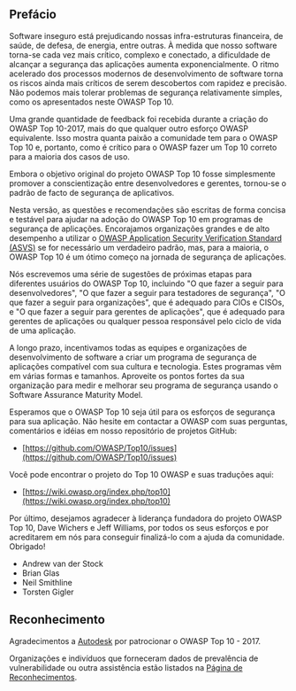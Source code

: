 ## Prefácio

Software inseguro está prejudicando nossas infra-estruturas financeira, de saúde, de defesa, de energia, entre outras. À medida que nosso software torna-se cada vez mais crítico, complexo e conectado, a dificuldade de alcançar a segurança das aplicações aumenta exponencialmente. O ritmo acelerado dos processos modernos de desenvolvimento de software torna os riscos ainda mais críticos de serem descobertos com rapidez e precisão. Não podemos mais tolerar problemas de segurança relativamente simples, como os apresentados neste OWASP Top 10.

Uma grande quantidade de feedback foi recebida durante a criação do OWASP Top 10-2017, mais do que qualquer outro esforço OWASP equivalente. Isso mostra quanta paixão a comunidade tem para o OWASP Top 10 e, portanto, como é crítico para o OWASP fazer um Top 10 correto para a maioria dos casos de uso.

Embora o objetivo original do projeto OWASP Top 10 fosse simplesmente promover a conscientização entre desenvolvedores e gerentes, tornou-se o padrão de facto de segurança de aplicativos.

Nesta versão, as questões e recomendações são escritas de forma concisa e testável para ajudar na adoção do OWASP Top 10 em programas de segurança de aplicações. Encorajamos organizações grandes e de alto desempenho a utilizar o [OWASP Application Security Verification Standard (ASVS)](https://wiki.owasp.org/index.php/ASVS) se for necessário um verdadeiro padrão, mas, para a maioria, o OWASP Top 10 é um ótimo começo na jornada de segurança de aplicações.

Nós escrevemos uma série de sugestões de próximas etapas para diferentes usuários do OWASP Top 10, incluindo "O que fazer a seguir para desenvolvedores", "O que fazer a seguir para testadores de segurança", "O que fazer a seguir para organizações", que é adequado para CIOs e CISOs, e "O que fazer a seguir para gerentes de aplicações", que é adequado para gerentes de aplicações ou qualquer pessoa responsável pelo ciclo de vida de uma aplicação.

A longo prazo, incentivamos todas as equipes e organizações de desenvolvimento de software a criar um programa de segurança de aplicações compatível com sua cultura e tecnologia. Estes programas vêm em várias formas e tamanhos. Aproveite os pontos fortes da sua organização para medir e melhorar seu programa de segurança usando o Software Assurance Maturity Model.

Esperamos que o OWASP Top 10 seja útil para os esforços de segurança para sua aplicação. Não hesite em contactar a OWASP com suas perguntas, comentários e idéias em nosso repositório de projetos GitHub:

* [https://github.com/OWASP/Top10/issues](https://github.com/OWASP/Top10/issues)

Você pode encontrar o projeto do Top 10 OWASP e suas traduções aqui:

* [https://wiki.owasp.org/index.php/top10](https://wiki.owasp.org/index.php/top10)

Por último, desejamos agradecer à liderança fundadora do projeto OWASP Top 10, Dave Wichers e Jeff Williams, por todos os seus esforços e por acreditarem em nós para conseguir finalizá-lo com a ajuda da comunidade. Obrigado!

* Andrew van der Stock
* Brian Glas
* Neil Smithline
* Torsten Gigler

## Reconhecimento
Agradecimentos a [Autodesk](https://www.autodesk.com) por patrocionar o OWASP Top 10 - 2017.

Organizações e indivíduos que forneceram dados de prevalência de vulnerabilidade ou outra assistência estão listados na [Página de Reconhecimentos](0xd1-data-contributors.md).
